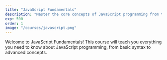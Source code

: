 ```yaml
---
title: "JavaScript Fundamentals"
description: "Master the core concepts of JavaScript programming from the ground up"
exp: 500
order: 1
image: "/courses/javascript.png"
---
```


Welcome to JavaScript Fundamentals! This course will teach you everything you need to know about JavaScript programming, from basic syntax to advanced concepts.
